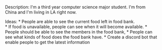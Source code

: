Description:
    I'm a third year computer science major student. I'm from China and I'm living in LA right now.

Ideas:
    * People are able to see the current food left in food bank.\
    * If food is unavailable, people can see when it will become available.
    * People should be able to see the members in the food bank,
    * People can see what kinds of food does the food bank have.
    * Create a discord bot that enable people to get the latest information
